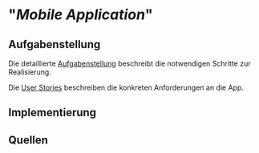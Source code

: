 # "*Mobile Application*"

## Aufgabenstellung
Die detaillierte [Aufgabenstellung](TASK.md) beschreibt die notwendigen Schritte zur Realisierung.

Die [User Stories](USERSTORIES.md) beschreiben die konkreten Anforderungen an die App.

## Implementierung

## Quellen
